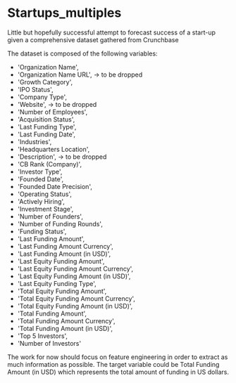 # Startups_multiples
Little but hopefully successful attempt to forecast success of a start-up given a comprehensive dataset gathered from Crunchbase

The dataset is composed of the following variables: 
- 'Organization Name',
- 'Organization Name URL', -> to be dropped
- 'Growth Category',
- 'IPO Status',
- 'Company Type', 
- 'Website', -> to be dropped
- 'Number of Employees',
- 'Acquisition Status',
- 'Last Funding Type',
- 'Last Funding Date',
- 'Industries',
- 'Headquarters Location',
- 'Description', -> to be dropped
- 'CB Rank (Company)',
- 'Investor Type',
- 'Founded Date',
- 'Founded Date Precision',
- 'Operating Status',
- 'Actively Hiring',
- 'Investment Stage',
- 'Number of Founders',
- 'Number of Funding Rounds',
- 'Funding Status',
- 'Last Funding Amount',
- 'Last Funding Amount Currency',
- 'Last Funding Amount (in USD)',
- 'Last Equity Funding Amount',
- 'Last Equity Funding Amount Currency',
- 'Last Equity Funding Amount (in USD)',
- 'Last Equity Funding Type',
- 'Total Equity Funding Amount',
- 'Total Equity Funding Amount Currency',
- 'Total Equity Funding Amount (in USD)',
- 'Total Funding Amount',
- 'Total Funding Amount Currency',
- 'Total Funding Amount (in USD)',
- 'Top 5 Investors',
- 'Number of Investors'

The work for now should focus on feature engineering in order to extract as much information as possible. 
The target variable could be Total Funding Amount (in USD) which represents the total amount of funding in US dollars.
